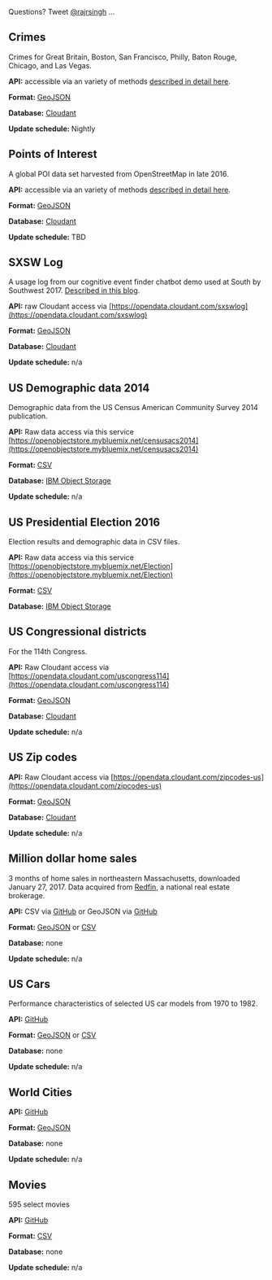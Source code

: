 Questions? Tweet [@rajrsingh](http://twitter.com/home?status=Re:%20open-data%20@rajrsingh) ...

## Crimes

Crimes for Great Britain, Boston, San Francisco, Philly, Baton Rouge, Chicago, and Las Vegas. 

**API:** accessible via an variety of methods [described in detail here](https://crimes.mybluemix.net/static/crimes.html). 

**Format:** [GeoJSON](http://geojson.org)

**Database:** [Cloudant](http://ibm.com/cloudant)

**Update schedule:** Nightly

## Points of Interest

A global POI data set harvested from OpenStreetMap in late 2016. 

**API:** accessible via an variety of methods [described in detail here](https://opendata.mybluemix.net/). 

**Format:** [GeoJSON](http://geojson.org)

**Database:** [Cloudant](http://ibm.com/cloudant)

**Update schedule:** TBD

## SXSW Log

A usage log from our cognitive event finder chatbot demo used at South by Southwest 2017.  [Described in this blog](https://medium.com/ibm-watson-data-lab/the-most-popular-search-term-at-sxsw-according-to-our-chatbot-9f4a47a33406). 

**API:** raw Cloudant access via [https://opendata.cloudant.com/sxswlog](https://opendata.cloudant.com/sxswlog)

**Format:** [GeoJSON](http://geojson.org)

**Database:** [Cloudant](http://ibm.com/cloudant)

**Update schedule:** n/a

## US Demographic data 2014

Demographic data from the US Census American Community Survey 2014 publication. 

**API:** Raw data access via this service [https://openobjectstore.mybluemix.net/censusacs2014](https://openobjectstore.mybluemix.net/censusacs2014)

**Format:** [CSV](https://en.wikipedia.org/wiki/Comma-separated_values)

**Database:** [IBM Object Storage](https://www.ibm.com/bs-en/marketplace/object-storage)

**Update schedule:** n/a

## US Presidential Election 2016

Election results and demographic data in CSV files.

**API:** Raw data access via this service [https://openobjectstore.mybluemix.net/Election](https://openobjectstore.mybluemix.net/Election)

**Format:** [CSV](https://en.wikipedia.org/wiki/Comma-separated_values)

**Database:** [IBM Object Storage](https://www.ibm.com/bs-en/marketplace/object-storage)

## US Congressional districts 

For the 114th Congress.

**API:** Raw Cloudant access via [https://opendata.cloudant.com/uscongress114](https://opendata.cloudant.com/uscongress114)

**Format:** [GeoJSON](http://geojson.org)

**Database:** [Cloudant](http://ibm.com/cloudant)

**Update schedule:** n/a

## US Zip codes

**API:** Raw Cloudant access via [https://opendata.cloudant.com/zipcodes-us](https://opendata.cloudant.com/zipcodes-us)

**Format:** [GeoJSON](http://geojson.org)

**Database:** [Cloudant](http://ibm.com/cloudant)

**Update schedule:** n/a

## Million dollar home sales

3 months of home sales in northeastern Massachusetts, downloaded January 27, 2017. Data acquired from [Redfin](http://www.redfin.com), a national real estate brokerage.

**API:** CSV via [GitHub](https://github.com/ibm-cds-labs/open-data/blob/master/homesales/milliondollarhomes.csv) or GeoJSON via [GitHub](https://github.com/ibm-cds-labs/open-data/blob/master/homesales/milliondollarhomes.geojson)

**Format:** [GeoJSON](http://geojson.org) or [CSV](https://en.wikipedia.org/wiki/Comma-separated_values)

**Database:** none

**Update schedule:** n/a

## US Cars

Performance characteristics of selected US car models from 1970 to 1982. 

**API:** [GitHub](https://github.com/ibm-cds-labs/open-data/blob/master/cars/cars.csv)

**Format:** [GeoJSON](http://geojson.org) or [CSV](https://en.wikipedia.org/wiki/Comma-separated_values)

**Database:** none

**Update schedule:** n/a

## World Cities

**API:** [GitHub](https://github.com/ibm-cds-labs/open-data/blob/master/cities/cities.json)

**Format:** [GeoJSON](http://geojson.org)

**Database:** none

**Update schedule:** n/a

## Movies

595 select movies

**API:** [GitHub](https://github.com/ibm-cds-labs/open-data/blob/master/movies/movies.tsv)

**Format:** [CSV](https://en.wikipedia.org/wiki/Comma-separated_values)

**Database:** none

**Update schedule:** n/a